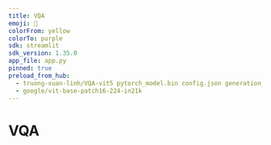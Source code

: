 ```yaml
---
title: VQA
emoji: 🧗
colorFrom: yellow
colorTo: purple
sdk: streamlit
sdk_version: 1.35.0
app_file: app.py
pinned: true
preload_from_hub:
  - truong-xuan-linh/VQA-vit5 pytorch_model.bin config.json generation_config.json 59c3f72b6b75df24825e2ddc076065186ae1067e
  - google/vit-base-patch16-224-in21k
---
```



# VQA
